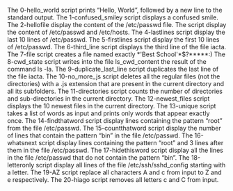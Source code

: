 The 0-hello_world script prints “Hello, World”, followed by a new line to the standard output.
The 1-confused_smiley script displays a confused smile. 
The 2-hellofile display the content of the /etc/passwd file.
The script display  the content of /etc/passwd and /etc/hosts.
The 4-lastlines script display the last 10 lines of /etc/passwd.
The 5-firstlines script display  the first 10 lines of /etc/passwd.
The 6-third_line script displays the third line of the file iacta.
The 7-file script  creates a file named exactly \*\'Best School\'\*$\?\*\*\*\*\*:) 
The 8-cwd_state script writes into the file ls_cwd_content the result of the command ls -la.
The 9-duplicate_last_line script duplicates the last line of the file iacta.
The 10-no_more_js script  deletes all the regular files (not the directories) with a .js extension that are present in the current directory and all its subfolders.
The 11-directories script counts the number of directories and sub-directories in the current directory.
The 12-newest_files script displays the 10 newest files in the current directory.
The 13-unique script  takes a list of words as input and prints only words that appear exactly once.
The 14-findthatword script display lines containing the pattern “root” from the file /etc/passwd.
The 15-countthatword script display the number of lines that contain the pattern “bin” in the file /etc/passwd.
The 16-whatsnext script display  lines containing the pattern “root” and 3 lines after them in the file /etc/passwd.
The 17-hidethisword script display  all the lines in the file /etc/passwd that do not contain the pattern “bin”. 
The 18-letteronly script display all lines of the file /etc/ssh/sshd_config starting with a letter.
The 19-AZ script replace  all characters A and c from input to Z and e respectively.
The 20-hiago script removes all letters c and C from input.
